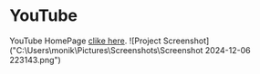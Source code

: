 # YouTube
YouTube HomePage [clike here](https://youtubehomepagmoni.netlify.app/).
![Project Screenshot]("C:\Users\monik\Pictures\Screenshots\Screenshot 2024-12-06 223143.png")
